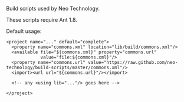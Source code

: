 Build scripts used by Neo Technology.

These scripts require Ant 1.8.

Default usage:

    <project name="..." default="complete">
      <property name="commons.xml" location="lib/build/commons.xml"/>
      <available file="${commons.xml}" property="commons.url"
                 value="file:${commons.xml}"/>
      <property name="commons.url" value="https://raw.github.com/neo-technology/build-scripts/master/commons.xml"/>
      <import><url url="${commons.url}"/></import>

      <!-- any <using lib="..."/> goes here -->

    </project>